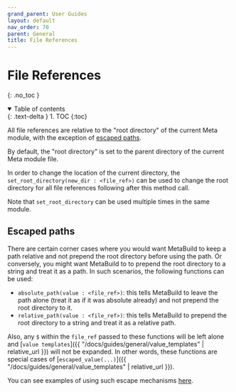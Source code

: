 ```yaml
---
grand_parent: User Guides
layout: default
nav_order: 70
parent: General
title: File References
---
```


# File References
{: .no_toc }


<details open markdown="block">
  <summary>
    Table of contents
  </summary>
  {: .text-delta }
1. TOC
{:toc}
</details>




All file references are relative to the "root directory" of the current Meta module, with the exception of [escaped paths](#escaped-paths).

By default, the "root directory" is set to the parent directory of the current Meta module file.

In order to change the location of the current directory, the `set_root_directory(new_dir : <file_ref>)` can be used to change the root directory for all file references following after this method call.

Note that `set_root_directory` can be used multiple times in the same module.

## Escaped paths

There are certain corner cases where you would want MetaBuild to keep a path relative and not prepend the root directory before using the path. Or conversely, you might want MetaBuild to to prepend the root directory to a string and treat it as a path. In such scenarios, the following functions can be used:

- `absolute_path(value : <file_ref>)`: this tells MetaBuild to leave the path alone (treat it as if it was absolute already) and not prepend the root directory to it. 
- `relative_path(value : <file_ref>)`: this tells MetaBuild to prepend the root directory to a string and treat it as a relative path.

Also, any `$` within the `file_ref` passed to these functions will be left alone and [`value templates`]({{ "/docs/guides/general/value_templates" | relative_url }}) will not be expanded. In other words, these functions are special cases of [`escaped_value(...)`]({{ "/docs/guides/general/value_templates" | relative_url }}).

You can see examples of using such escape mechanisms [here](https://git.corp.adobe.com/meta-samples/escaped_values).
